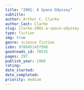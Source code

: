 ```yaml
---
title: "2001: A Space Odyssey"
subtitle: 
author: Arthur C. Clarke
author_last: Clarke
slug: clarke-2001-a-space-odyssey
type: fiction
img: true
genre: science fiction
isbn: 9780451457998
goodreads_id: 70535
pages: 297
publish_year: 1968 
rating: 
date_started:
date_completed:
priority: medium
---
```

